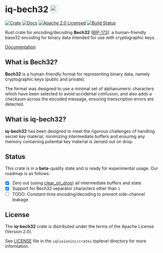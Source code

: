 # iq-bech32 <a href="https://www.iqlusion.io"><img src="https://storage.googleapis.com/iqlusion-prod-web-assets/img/logo/iqlusion-rings-sm.png" alt="iqlusion" width="24" height="24"></a>

[![Crate][crate-image]][crate-link]
[![Docs][docs-image]][docs-link]
[![Apache 2.0 Licensed][license-image]][license-link]
[![Build Status][build-image]][build-link]

[crate-image]: https://img.shields.io/crates/v/iq-bech32.svg
[crate-link]: https://crates.io/crates/iq-bech32
[docs-image]: https://docs.rs/iq-bech32/badge.svg
[docs-link]: https://docs.rs/iq-bech32/
[license-image]: https://img.shields.io/badge/license-Apache2.0-blue.svg
[license-link]: https://github.com/iqlusioninc/crates/blob/master/LICENSE
[build-image]: https://circleci.com/gh/iqlusioninc/crates.svg?style=shield
[build-link]: https://circleci.com/gh/iqlusioninc/crates

Rust crate for encoding/decoding **Bech32** ([BIP-173]): a human-friendly base32
encoding for binary data intended for use with cryptographic keys.

[Documentation]

## What is Bech32?

**Bech32** is a human-friendly format for representing binary data, namely
cryptographic keys (public and private).

The format was designed to use a minimal set of alphanumeric characters which
have been selected to avoid accidental confusion, and also adds a checksum
across the encoded message, ensuring transcription errors are detected.

## What is iq-bech32?

**iq-bech32** has been designed to meet the rigorous challenges of handling
secret key material, minimizing intermediate buffers and ensuring any memory
containing potential key material is zeroed out on drop.

## Status

This crate is in a **beta**-quality state and is ready for experimental
usage. Our roadmap is as follows:

- [X] Zero out (using [clear_on_drop]) all intermediate buffers and state
- [X] Support for Bech32 separator characters other than `1`
- [ ] TODO: Constant-time encoding/decoding to prevent side-channel leakage

[BIP-173]: https://github.com/bitcoin/bips/blob/master/bip-0173.mediawiki
[clear_on_drop]: https://github.com/cesarb/clear_on_drop

## License

The **iq-bech32** crate is distributed under the terms of the Apache License
(Version 2.0).

See [LICENSE] file in the `iqlusioninc/crates` toplevel directory for more
information.

[Documentation]: https://docs.rs/iq-bech32/
[LICENSE]: https://github.com/iqlusioninc/crates/blob/master/LICENSE
